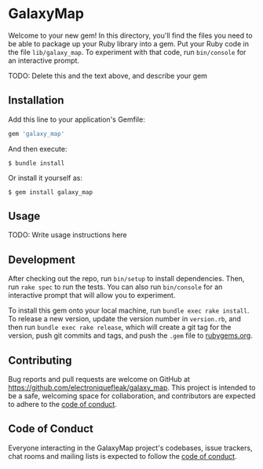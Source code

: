 # GalaxyMap

Welcome to your new gem! In this directory, you'll find the files you need to be able to package up your Ruby library into a gem. Put your Ruby code in the file `lib/galaxy_map`. To experiment with that code, run `bin/console` for an interactive prompt.

TODO: Delete this and the text above, and describe your gem

## Installation

Add this line to your application's Gemfile:

```ruby
gem 'galaxy_map'
```

And then execute:

    $ bundle install

Or install it yourself as:

    $ gem install galaxy_map

## Usage

TODO: Write usage instructions here

## Development

After checking out the repo, run `bin/setup` to install dependencies. Then, run `rake spec` to run the tests. You can also run `bin/console` for an interactive prompt that will allow you to experiment.

To install this gem onto your local machine, run `bundle exec rake install`. To release a new version, update the version number in `version.rb`, and then run `bundle exec rake release`, which will create a git tag for the version, push git commits and tags, and push the `.gem` file to [rubygems.org](https://rubygems.org).

## Contributing

Bug reports and pull requests are welcome on GitHub at https://github.com/electroniquefleak/galaxy_map. This project is intended to be a safe, welcoming space for collaboration, and contributors are expected to adhere to the [code of conduct](https://github.com/electroniquefleak/galaxy_map/blob/master/CODE_OF_CONDUCT.md).


## Code of Conduct

Everyone interacting in the GalaxyMap project's codebases, issue trackers, chat rooms and mailing lists is expected to follow the [code of conduct](https://github.com/electroniquefleak/galaxy_map/blob/master/CODE_OF_CONDUCT.md).
